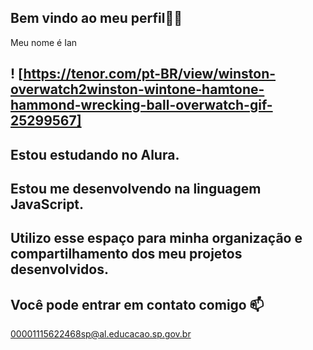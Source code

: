 ## Bem vindo ao meu perfil🐱‍👤
Meu nome é Ian 
## ! [https://tenor.com/pt-BR/view/winston-overwatch2winston-wintone-hamtone-hammond-wrecking-ball-overwatch-gif-25299567]
## Estou estudando no Alura.
## Estou me desenvolvendo na linguagem JavaScript.
## Utilizo esse espaço para minha organização e compartilhamento dos meu projetos desenvolvidos.
## Você pode entrar em contato comigo 📫
00001115622468sp@al.educacao.sp.gov.br
